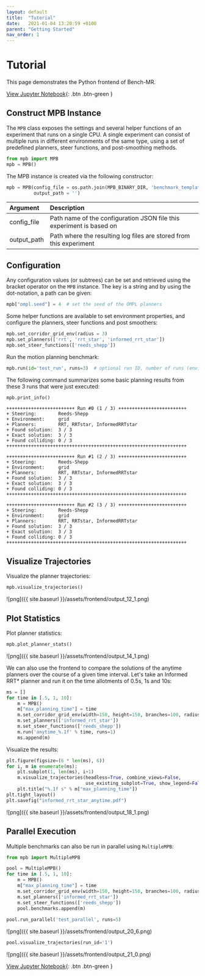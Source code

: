 ```yaml
---
layout: default
title:  "Tutorial"
date:   2021-01-04 13:20:59 +0100
parent: "Getting Started"
nav_order: 1
---
```


# Tutorial

This page demonstrates the Python frontend of Bench-MR.

[View Jupyter Notebook](https://github.com/eric-heiden/mpb/blob/master/plotting/Frontend.ipynb){: .btn .btn-green }

## Construct MPB Instance

The `MPB` class exposes the settings and several helper functions of an experiment that runs on a single CPU. A single experiment can consist of multiple runs in different environments of the same type, using a set of predefined planners, steer functions, and post-smoothing methods.

```python
from mpb import MPB
mpb = MPB()
```

The MPB instance is created via the following constructor:

```py
mpb = MPB(config_file = os.path.join(MPB_BINARY_DIR, 'benchmark_template.json'),
          output_path = '')
```

| Argument        | Description        |
|:----------------|:-------------------|
| config_file           | Path name of the configuration JSON file this experiment is based on |
| output_path           | Path where the resulting log files are stored from this experiment   |


## Configuration

Any configuration values (or subtrees) can be set and retrieved using the bracket operator on the `MPB` instance. The key is a string and by using the dot-notation, a path can be given:


```python
mpb["ompl.seed"] = 4  # set the seed of the OMPL planners
```

Some helper functions are available to set environment properties, and configure the planners, steer functions and post smoothers:


```python
mpb.set_corridor_grid_env(radius = 3)
mpb.set_planners(['rrt', 'rrt_star', 'informed_rrt_star'])
mpb.set_steer_functions(['reeds_shepp'])
```

Run the motion planning benchmark:


```python
mpb.run(id='test_run', runs=3)  # optional run ID, number of runs (environments)
```

The following command summarizes some basic planning results from these 3 runs that were just executed:

```python
mpb.print_info()
```

    +++++++++++++++++++++++++ Run #0 (1 / 3) +++++++++++++++++++++++++
    + Steering:        Reeds-Shepp 
    + Environment:     grid
    + Planners:        RRT, RRTstar, InformedRRTstar
    + Found solution:  3 / 3
    + Exact solution:  3 / 3
    + Found colliding: 0 / 3
    ++++++++++++++++++++++++++++++++++++++++++++++++++++++++++++++++++
    
    +++++++++++++++++++++++++ Run #1 (2 / 3) +++++++++++++++++++++++++
    + Steering:        Reeds-Shepp 
    + Environment:     grid
    + Planners:        RRT, RRTstar, InformedRRTstar
    + Found solution:  3 / 3
    + Exact solution:  3 / 3
    + Found colliding: 0 / 3
    ++++++++++++++++++++++++++++++++++++++++++++++++++++++++++++++++++
    
    +++++++++++++++++++++++++ Run #2 (3 / 3) +++++++++++++++++++++++++
    + Steering:        Reeds-Shepp 
    + Environment:     grid
    + Planners:        RRT, RRTstar, InformedRRTstar
    + Found solution:  3 / 3
    + Exact solution:  3 / 3
    + Found colliding: 0 / 3
    ++++++++++++++++++++++++++++++++++++++++++++++++++++++++++++++++++
    
## Visualize Trajectories

Visualize the planner trajectories:


```python
mpb.visualize_trajectories()
```

    
![png]({{ site.baseurl }}/assets/frontend/output_12_1.png)
    
## Plot Statistics

Plot planner statistics:


```python
mpb.plot_planner_stats()
```

    
![png]({{ site.baseurl }}/assets/frontend/output_14_1.png)
    


We can also use the frontend to compare the solutions of the anytime planners over the course of a given time interval. Let's take an Informed RRT* planner and run it on the time allotments of 0.5s, 1s and 10s:


```python
ms = []
for time in [.5, 1, 10]:
    m = MPB()    
    m["max_planning_time"] = time
    m.set_corridor_grid_env(width=150, height=150, branches=100, radius=3)
    m.set_planners(['informed_rrt_star'])
    m.set_steer_functions(['reeds_shepp'])
    m.run('anytime_%.1f' % time, runs=1)
    ms.append(m)    
```

Visualize the results:


```python
plt.figure(figsize=(6 * len(ms), 6))
for i, m in enumerate(ms):
    plt.subplot(1, len(ms), i+1)
    m.visualize_trajectories(headless=True, combine_views=False,
                             use_existing_subplot=True, show_legend=False)
    plt.title("%.1f s" % m["max_planning_time"])
plt.tight_layout()
plt.savefig("informed_rrt_star_anytime.pdf")
```
    
![png]({{ site.baseurl }}/assets/frontend/output_18_1.png)

## Parallel Execution    

Multiple benchmarks can also be run in parallel using `MultipleMPB`:


```python
from mpb import MultipleMPB

pool = MultipleMPB()
for time in [.5, 1, 10]:
    m = MPB()    
    m["max_planning_time"] = time
    m.set_corridor_grid_env(width=150, height=150, branches=100, radius=3)
    m.set_planners(['informed_rrt_star'])
    m.set_steer_functions(['reeds_shepp'])
    pool.benchmarks.append(m)
    
pool.run_parallel('test_parallel', runs=5)
```
    
![png]({{ site.baseurl }}/assets/frontend/output_20_6.png)
    



```python
pool.visualize_trajectories(run_id='1')
```


    
![png]({{ site.baseurl }}/assets/frontend/output_21_0.png)
    


[View Jupyter Notebook](https://github.com/eric-heiden/mpb/blob/master/plotting/Frontend.ipynb){: .btn .btn-green }
